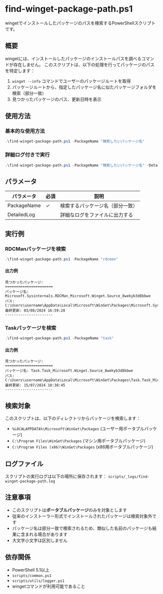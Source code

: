 # find-winget-package-path.ps1

wingetでインストールしたパッケージのパスを検索するPowerShellスクリプトです。

## 概要

wingetには、インストールしたパッケージのインストールパスを調べるコマンドが存在しません。
このスクリプトは、以下の処理を行ってパッケージのパスを特定します：

1. `winget --info` コマンドでユーザーのパッケージルートを取得
2. パッケージルートから、指定したパッケージ名に似たパッケージフォルダを検索（部分一致）
3. 見つかったパッケージのパス、更新日時を表示

## 使用方法

### 基本的な使用方法

```powershell
.\find-winget-package-path.ps1 -PackageName "検索したいパッケージ名"
```

### 詳細ログ付きで実行

```powershell
.\find-winget-package-path.ps1 -PackageName "検索したいパッケージ名" -DetailedLog
```

## パラメータ

| パラメータ | 必須 | 説明 |
|------------|------|------|
| PackageName | ✓ | 検索するパッケージ名（部分一致） |
| DetailedLog | | 詳細なログをファイルに出力する |

## 実行例

### RDCManパッケージを検索

```powershell
.\find-winget-package-path.ps1 -PackageName "rdcman"
```

#### 出力例
```
見つかったパッケージ:
======================
パッケージ名: Microsoft.Sysinternals.RDCMan_Microsoft.Winget.Source_8wekyb3d8bbwe
パス: C:\Users\username\AppData\Local\Microsoft\WinGet\Packages\Microsoft.Sysinternals.RDCMan_Microsoft.Winget.Source_8wekyb3d8bbwe
最終更新: 03/08/2024 16:59:28
----------------------
```

### Taskパッケージを検索

```powershell
.\find-winget-package-path.ps1 -PackageName "task"
```

#### 出力例
```
見つかったパッケージ:
======================
パッケージ名: Task.Task_Microsoft.Winget.Source_8wekyb3d8bbwe
パス: C:\Users\username\AppData\Local\Microsoft\WinGet\Packages\Task.Task_Microsoft.Winget.Source_8wekyb3d8bbwe
最終更新: 15/07/2024 10:30:45
----------------------
```

## 検索対象

このスクリプトは、以下のディレクトリからパッケージを検索します：

- `%LOCALAPPDATA%\Microsoft\WinGet\Packages` (ユーザー用ポータブルパッケージ)
- `C:\Program Files\WinGet\Packages` (マシン用ポータブルパッケージ)
- `C:\Program Files (x86)\WinGet\Packages` (x86用ポータブルパッケージ)

## ログファイル

スクリプトの実行ログは以下の場所に保存されます：
`scripts/_logs/find-winget-package-path.log`

## 注意事項

- このスクリプトは**ポータブルパッケージ**のみを対象とします
- 従来のインストーラー形式でインストールされたパッケージは検索対象外です
- パッケージ名は部分一致で検索されるため、類似した名前のパッケージも結果に含まれる場合があります
- 大文字小文字は区別しません

## 依存関係

- PowerShell 5.1以上
- `scripts/common.ps1`
- `scripts/utils/logger.ps1`
- wingetコマンドが利用可能であること